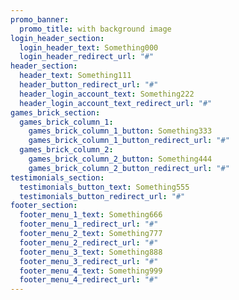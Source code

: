 ```yaml
---
promo_banner:
  promo_title: with background image
login_header_section:
  login_header_text: Something000
  login_header_redirect_url: "#"
header_section:
  header_text: Something111
  header_button_redirect_url: "#"
  header_login_account_text: Something222
  header_login_account_text_redirect_url: "#"
games_brick_section:
  games_brick_column_1:
    games_brick_column_1_button: Something333
    games_brick_column_1_button_redirect_url: "#"
  games_brick_column_2:
    games_brick_column_2_button: Something444
    games_brick_column_2_button_redirect_url: "#"
testimonials_section:
  testimonials_button_text: Something555
  testimonials_button_redirect_url: "#"
footer_section:
  footer_menu_1_text: Something666
  footer_menu_1_redirect_url: "#"
  footer_menu_2_text: Something777
  footer_menu_2_redirect_url: "#"
  footer_menu_3_text: Something888
  footer_menu_3_redirect_url: "#"
  footer_menu_4_text: Something999
  footer_menu_4_redirect_url: "#"
---
```

